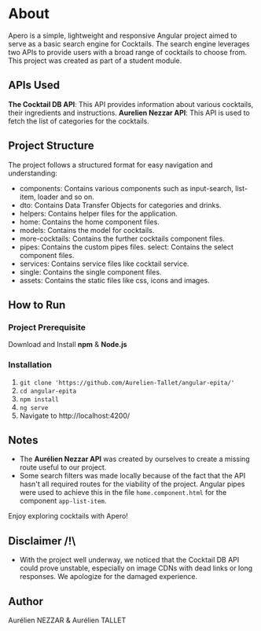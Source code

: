 # About
Apero is a simple, lightweight and responsive Angular project aimed to serve as a basic search engine for Cocktails.
The search engine leverages two APIs to provide users with a broad range of cocktails to choose from. This project was created as part of a student module.

## APIs Used
**The Cocktail DB API**: This API provides information about various cocktails, their ingredients and instructions.
**Aurelien Nezzar API**: This API is used to fetch the list of categories for the cocktails.
## Project Structure
The project follows a structured format for easy navigation and understanding:

 - components: Contains various components such as input-search, list-item, loader and so on.
 - dto: Contains Data Transfer Objects for categories and drinks.
 - helpers: Contains helper files for the application. 
 - home: Contains the home component files.
 - models: Contains the model for cocktails.
 - more-cocktails: Contains the further cocktails component files.
 - pipes: Contains the custom pipes files. select: Contains the select component files.
 - services: Contains service files like cocktail service.
 - single: Contains the single component files.
 - assets: Contains the static files like css, icons and images.

## How to Run
  

 ### **Project Prerequisite**
 Download and Install **npm** & **Node.js**

### Installation

 1. `git clone 'https://github.com/Aurelien-Tallet/angular-epita/'`
 2. `cd angular-epita`
 3. `npm install`
 4. `ng serve`
 5. Navigate to http://localhost:4200/

## Notes

 - The **Aurélien Nezzar API** was created by ourselves to create a missing route useful to our project.
 - Some search filters was made locally because of the fact that the API hasn't all required routes for the viability of the project. Angular pipes were used to achieve this in the file `home.component.html` for the component `app-list-item`.

Enjoy exploring cocktails with Apero!

## Disclaimer /!\

- With the project well underway, we noticed that the Cocktail DB API could prove unstable, especially on image CDNs with dead links or long responses. 
  We apologize for the damaged experience.

## Author

Aurélien NEZZAR & Aurélien TALLET 
